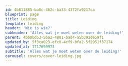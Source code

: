 ```yaml
---
id: 4b811885-ba8c-462c-ba33-4372fa9217ca
blueprint: page
title: Leiding
template: leiding
header: 'Wie is wie?'
subheader: 'Alles wat je moet weten over de leiding!'
parent: 4bb0bd53-5ba2-4801-bad4-a5b392de59f1
updated_by: 5f3ca023-efc0-4cf9-bfa2-5f2951f37174
updated_at: 1717699973
subtitle: 'Alles wat je moet weten over de leiding!'
carousel: covers/cover-leiding.jpg
---
```


